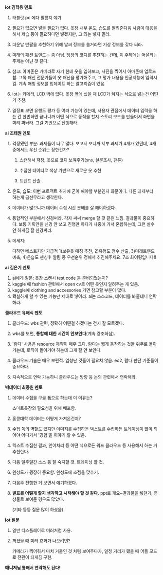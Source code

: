 __iot 김학용 멘토__

1. 태블릿 pc 에다 필름지 얘기

2. 필요가 없으면 넣을 필요가 없다. 옷장 내부 온도, 습도를 알려준다음 사람이 대응을 해서 제습 등이 필요하다면 넣겠지만, 그 외는 넣지 말라.

3. 더운날 반팔을 추천하기 위해 날씨 정보를 쓸거라면 기상 정보를 갖다 써라.

4. 미래의 패션 트렌드는 좀 아님. 당장의 코디를 추천하는 건데, 이 주제에는 어울리는 주제는 아닌 것 같다. 

5. 참고: 아마존은 카메라로 자기 한테 옷을 입혀보고, 사진을 찍어서 아마존에 업로드함. 그쪽 패션 전문가들이 옷 패션을 평가해주고, 그 평가 내용을 인공지능에 입력시킴. 계속 매칭 정보를 업데이트 하는 알고리즘이 있음.

6. iot는 카메라, LCD 밖에 없다. 옷장 앞에 섰을 때 LCD가 켜지는 식으로 넣는건 어떤가 추천.

7. 일정표 보면 유행도 평가 등 여러 기능이 있는데, 사용자 관점에서 데이터 입력을 하는 건 한번하면 끝나니까 어떤 식으로 동작을 할지 스토리 보드를 만들어서 화면을 미리 짜놔라. 그걸 기반으로 진행해라.

   

__ai 조태원 멘토__

1. 걱정됐던 부분: 과제들이 너무 많다. 보고서 보니까 세부 과제가 4개가 있던데, 4개 중에서도 우선 순위는 정한건가?

   1) 스캔해서 저장, 옷으로 코디 보여주기(sns, 설문조사, 팬톤)

   2) 수집한 데이터로 색상 기반으로 새로운 옷 추천

   3) 트렌드 산출 

2. 온도, 습도: 이번 프로젝트 취지에 굳이 해야할 부분인지 의문이다. 다른 과제부터 하는게 급선무라고 생각한다.

3. 데이터가 많으니까 데이터 수집 시간 분배를 잘 해야하겠다. 

4. 통합적인 부분에서 신경써라. 각자 써써 merge 할 것 같은 느낌. 결과물이 중요하다. 보통 기획안을 신경 안 쓰고 진행만 하다가 나중에 가서 혼합하는데, 그런 실수 안 하게끔 잘 신경써라. 

5. 메세지:

   다하면 베스트지만 가급적 1)보유옷 매칭 추천, 2)유행도 점수 산출, 3)미래트렌드 예측, 4)온습도 센싱후 알림 중 우선순위 정해서 추진해주세요. 7조 화이팅입니다!!



__ai 김은기 멘토__

1. ai에게 질문: 옷장 스캔시 test code 등 준비되었는지?
2. kaggle 에 fashion 관련해서 open cv로 어떤 옷인지 알려주는 게 있음.
3. kaggle에 clothing and accessories 가면 참고할 부분이 많다. 
4. 확실하게 할 수 있는 기능만 제대로 넣어라. ai는 소스코드, 데이터를 봐줄테니 연락해라. 



__클라우드 유해식 멘토__

1. 클라우드: wbs 관련, 정확히 어떤걸 하겠다는 건지 잘 모르겠다. 

2. wbs를 보면, __통합에 대한 시간이 안보인다__(계속 강조하심). 
3. '람다' 사용은 resource 제약이 매우 크다. 람다는 짧게 동작하는 것들 위주로 돌아가는데, 로직이 돌아가야 하는데 그게 잘 안 보인다. 

4. 클라우드 기술은 매우 보편적. 엄청난 것들이 필요치 않음. ec2, 람다 판단 기준들이 중요하다. 
5. 지속적으로 연락 가능하니 클라우드는 방향 등 논의 관련해서 연락해라.



__빅데이터 최종원 멘토__

1. 데이터 수집을 구글 폼으로 하는데 이 이유는?

   스마트옷장의 필요성을 위해 배포함. 

2. 홍콩대학 데이터는 어떻게 가져온건지?

3. 수집 쪽의 역할도 있지만 이미지를 수집하든 텍스트를 수집하든 트레이닝이 많이 되어야 어디가서 '경험'을 이야기 할 수 있음. 

4. 텍스트 수집한 결과, 언어처리 등 어떤 식으로든 워드 클라우드 등 사용해서 하는 거 추천한다. 

5. 다음 일주일간 소스 등 잘 숙지할 것. 트레이닝 할 것.

6. 완성도가 굉장히 중요함. 완성도에 초점을 맞추기.

7. 다음주 진행한 거 보면서 얘기하겠다. 

8. __발표를 어떻게 할지 생각하고 시작해야 할 것 같다.__ ppt로 개요~결과물을 넣던가, 영상물로 보여준 경우도 많았다. 

   (기타 등등 질문 많이 하셨음)



__iot 질문__

1. 일반 디스플레이로 미러처럼 사용.

2. 꺼졌을 때 미러 효과가 나오려면?

   카메라가 찍어줘서 마치 거울인 것 처럼 보여주다가, 일정 거리가 됐을 때 어플 모드로 전환이 되게끔 구현. 



__매니저님 통해서 연락해도 된다!__
